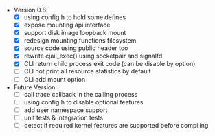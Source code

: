 - Version 0.8:
    - [x] using config.h to hold some defines
    - [x] expose mounting api interface
    - [x] support disk image loopback mount
    - [x] redesign mounting functions filesystem
    - [x] source code using public header too
    - [x] rewrite cjail_exec() using socketpair and signalfd
    - [x] CLI return child process exit code (can be disable by option)
    - [ ] CLI not print all resource statistics by default
    - [ ] CLI add mount option
- Future Version: 
    - [ ] call trace callback in the calling process
	- [ ] using config.h to disable optional features
    - [ ] add user namespace support
    - [ ] unit tests & integration tests
    - [ ] detect if required kernel features are supported before compiling

